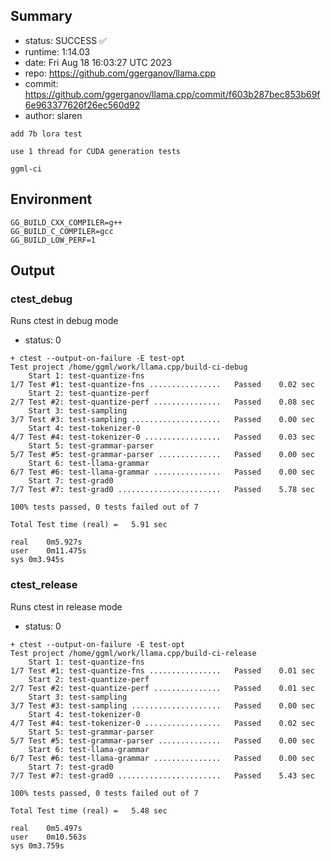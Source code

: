 ## Summary

- status:  SUCCESS ✅
- runtime: 1:14.03
- date:    Fri Aug 18 16:03:27 UTC 2023
- repo:    https://github.com/ggerganov/llama.cpp
- commit:  https://github.com/ggerganov/llama.cpp/commit/f603b287bec853b69f6e963377626f26ec560d92
- author:  slaren
```
add 7b lora test

use 1 thread for CUDA generation tests

ggml-ci
```

## Environment

```
GG_BUILD_CXX_COMPILER=g++
GG_BUILD_C_COMPILER=gcc
GG_BUILD_LOW_PERF=1
```

## Output

### ctest_debug

Runs ctest in debug mode
- status: 0
```
+ ctest --output-on-failure -E test-opt
Test project /home/ggml/work/llama.cpp/build-ci-debug
    Start 1: test-quantize-fns
1/7 Test #1: test-quantize-fns ................   Passed    0.02 sec
    Start 2: test-quantize-perf
2/7 Test #2: test-quantize-perf ...............   Passed    0.08 sec
    Start 3: test-sampling
3/7 Test #3: test-sampling ....................   Passed    0.00 sec
    Start 4: test-tokenizer-0
4/7 Test #4: test-tokenizer-0 .................   Passed    0.03 sec
    Start 5: test-grammar-parser
5/7 Test #5: test-grammar-parser ..............   Passed    0.00 sec
    Start 6: test-llama-grammar
6/7 Test #6: test-llama-grammar ...............   Passed    0.00 sec
    Start 7: test-grad0
7/7 Test #7: test-grad0 .......................   Passed    5.78 sec

100% tests passed, 0 tests failed out of 7

Total Test time (real) =   5.91 sec

real	0m5.927s
user	0m11.475s
sys	0m3.945s
```

### ctest_release

Runs ctest in release mode
- status: 0
```
+ ctest --output-on-failure -E test-opt
Test project /home/ggml/work/llama.cpp/build-ci-release
    Start 1: test-quantize-fns
1/7 Test #1: test-quantize-fns ................   Passed    0.01 sec
    Start 2: test-quantize-perf
2/7 Test #2: test-quantize-perf ...............   Passed    0.01 sec
    Start 3: test-sampling
3/7 Test #3: test-sampling ....................   Passed    0.00 sec
    Start 4: test-tokenizer-0
4/7 Test #4: test-tokenizer-0 .................   Passed    0.02 sec
    Start 5: test-grammar-parser
5/7 Test #5: test-grammar-parser ..............   Passed    0.00 sec
    Start 6: test-llama-grammar
6/7 Test #6: test-llama-grammar ...............   Passed    0.00 sec
    Start 7: test-grad0
7/7 Test #7: test-grad0 .......................   Passed    5.43 sec

100% tests passed, 0 tests failed out of 7

Total Test time (real) =   5.48 sec

real	0m5.497s
user	0m10.563s
sys	0m3.759s
```
